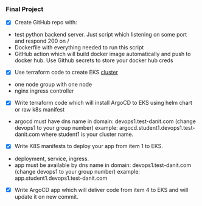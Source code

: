 ### Final Project

- [x] Create GitHub repo with:
- test python backend server. Just script which listening on some port and respond 200 on /
- Dockerfile with everything needed to run this script
- GitHub action which will build docker image automatically and push to docker hub. Use Github secrets to store your
  docker hub creds


- [x] Use terraform code to create EKS
  [cluster](https://gitlab.com/dan-it/groups/devops_soft/-/tree/main/step-final/EKS?ref_type=heads)
- one node group with one node
- nginx ingress controller


- [x] Write terraform code which will install ArgoCD to EKS using helm chart or raw k8s manifest
- argocd must have dns name in domain: devops1.test-danit.com (change devops1 to your group number) example:
  argocd.student1.devops1.test-danit.com where student1 is your cluster name.


- [x] Write K8S manifests to deploy your app from item 1 to EKS.
- deployment, service, ingress.
- app must be available by dns name in domain: devops1.test-danit.com (change devops1 to your group number) example:
  app.student1.devops1.test-danit.com


- [x] Write ArgoCD app which will deliver code from item 4 to EKS and will update it on new commit.
